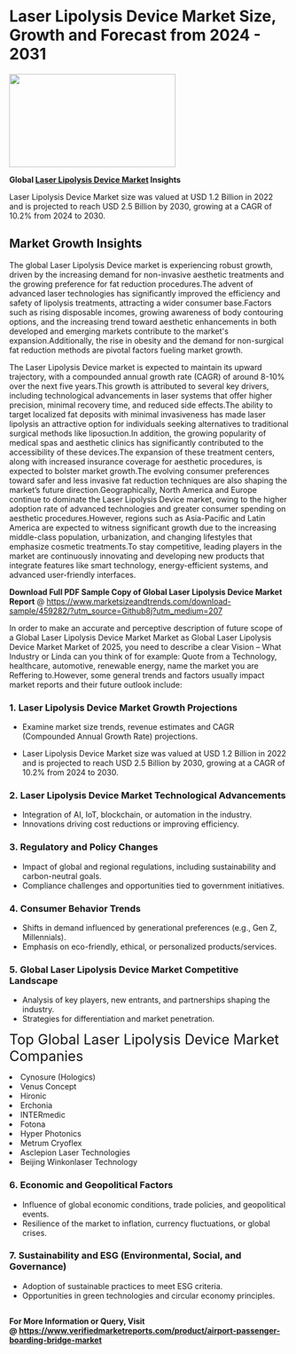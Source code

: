 <H1>Laser Lipolysis Device Market Size, Growth and Forecast from 2024 - 2031</H1><img class="aligncenter size-medium wp-image-584254" src="https://thirdeyenews.in/wp-content/uploads/2024/09/Global-Market-Research-300x168.jpeg" alt="" width="300" height="168" /><p><strong>Global&nbsp;<a href="https://www.marketsizeandtrends.com/download-sample/459282/?utm_source=Github8j?utm_medium=207">Laser Lipolysis Device Market</a> Insights</strong></p><p>Laser Lipolysis Device Market size was valued at USD 1.2 Billion in 2022 and is projected to reach USD 2.5 Billion by 2030, growing at a CAGR of 10.2% from 2024 to 2030.</p><p><h2>Market Growth Insights</h2> <p>The global Laser Lipolysis Device market is experiencing robust growth, driven by the increasing demand for non-invasive aesthetic treatments and the growing preference for fat reduction procedures.The advent of advanced laser technologies has significantly improved the efficiency and safety of lipolysis treatments, attracting a wider consumer base.Factors such as rising disposable incomes, growing awareness of body contouring options, and the increasing trend toward aesthetic enhancements in both developed and emerging markets contribute to the market's expansion.Additionally, the rise in obesity and the demand for non-surgical fat reduction methods are pivotal factors fueling market growth.</p> <p>The Laser Lipolysis Device market is expected to maintain its upward trajectory, with a compounded annual growth rate (CAGR) of around 8-10% over the next five years.This growth is attributed to several key drivers, including technological advancements in laser systems that offer higher precision, minimal recovery time, and reduced side effects.The ability to target localized fat deposits with minimal invasiveness has made laser lipolysis an attractive option for individuals seeking alternatives to traditional surgical methods like liposuction.In addition, the growing popularity of medical spas and aesthetic clinics has significantly contributed to the accessibility of these devices.The expansion of these treatment centers, along with increased insurance coverage for aesthetic procedures, is expected to bolster market growth.The evolving consumer preferences toward safer and less invasive fat reduction techniques are also shaping the market’s future direction.Geographically, North America and Europe continue to dominate the Laser Lipolysis Device market, owing to the higher adoption rate of advanced technologies and greater consumer spending on aesthetic procedures.However, regions such as Asia-Pacific and Latin America are expected to witness significant growth due to the increasing middle-class population, urbanization, and changing lifestyles that emphasize cosmetic treatments.To stay competitive, leading players in the market are continuously innovating and developing new products that integrate features like smart technology, energy-efficient systems, and advanced user-friendly interfaces.</p> <p><span class=""><strong>Download Full PDF Sample Copy of Global Laser Lipolysis Device Market Report</strong> @ <a href="https://www.marketsizeandtrends.com/download-sample/459282/?utm_source=Github8j?utm_medium=207" target="_blank">https://www.marketsizeandtrends.com/download-sample/459282/?utm_source=Github8j?utm_medium=207</a></span></p><p>In order to make an accurate and perceptive description of future scope of a Global&nbsp;Laser Lipolysis Device Market Market as Global&nbsp;Laser Lipolysis Device Market Market of 2025, you need to describe a clear Vision &ndash; What Industry or Linda can you think of for example: Quote from a Technology, healthcare, automotive, renewable energy, name the market you are Reffering to.However, some general trends and factors usually impact market reports and their future outlook include:</p><h3>1.&nbsp;<strong>Laser Lipolysis Device Market Growth Projections</strong></h3><ul><li>Examine market size trends, revenue estimates and CAGR (Compounded Annual Growth Rate) projections.</li><li><p>Laser Lipolysis Device Market size was valued at USD 1.2 Billion in 2022 and is projected to reach USD 2.5 Billion by 2030, growing at a CAGR of 10.2% from 2024 to 2030.</p></li></ul><h3>2.&nbsp;<strong>Laser Lipolysis Device Market Technological Advancements</strong></h3><ul><li>Integration of AI, IoT, blockchain, or automation in the industry.</li><li>Innovations driving cost reductions or improving efficiency.</li></ul><h3>3.&nbsp;<strong>Regulatory and Policy Changes</strong></h3><ul><li>Impact of global and regional regulations, including sustainability and carbon-neutral goals.</li><li>Compliance challenges and opportunities tied to government initiatives.</li></ul><h3>4.&nbsp;<strong>Consumer Behavior Trends</strong></h3><ul><li>Shifts in demand influenced by generational preferences (e.g., Gen Z, Millennials).</li><li>Emphasis on eco-friendly, ethical, or personalized products/services.</li></ul><h3>5.&nbsp;<strong>Global Laser Lipolysis Device Market Competitive Landscape</strong></h3><ul><li>Analysis of key players, new entrants, and partnerships shaping the industry.</li><li>Strategies for differentiation and market penetration.</li></ul><p data-pm-slice="1 1 []"><span style="color: inherit; font-family: inherit; font-size: 25px;">Top Global Laser Lipolysis Device Market Companies</span></p><div class="" data-test-id=""><p><li>Cynosure (Hologics)</li><li> Venus Concept</li><li> Hironic</li><li> Erchonia</li><li> INTERmedic</li><li> Fotona</li><li> Hyper Photonics</li><li> Metrum Cryoflex</li><li> Asclepion Laser Technologies</li><li> Beijing Winkonlaser Technology</li></p></div><h3>6.&nbsp;<strong>Economic and Geopolitical Factors</strong></h3><ul><li>Influence of global economic conditions, trade policies, and geopolitical events.</li><li>Resilience of the market to inflation, currency fluctuations, or global crises.</li></ul><h3>7.&nbsp;<strong>Sustainability and ESG (Environmental, Social, and Governance)</strong></h3><ul><li>Adoption of sustainable practices to meet ESG criteria.</li><li>Opportunities in green technologies and circular economy principles.</li></ul><h2><strong style="font-size: 14px;">For More Information or Query, Visit @&nbsp;</strong><a style="background-color: #ffffff; font-size: 14px;" href="https://www.marketsizeandtrends.com/report/laser-lipolysis-device-market/" target="_blank">https://www.verifiedmarketreports.com/product/airport-passenger-boarding-bridge-market</a></h2>